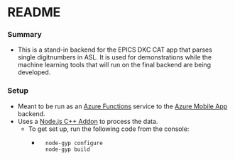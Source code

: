 # README #
### Summary ###

* This is a stand-in backend for the EPICS DKC CAT app that parses single digitnumbers in ASL. It is used for demonstrations while the machine learning tools that will run on the final backend are being developed.

### Setup ###
* Meant to be run as an [Azure Functions](https://azure.microsoft.com/en-us/services/functions/) service to the [Azure Mobile App](https://azure.microsoft.com/en-us/services/app-service/mobile/) backend.
* Uses a [Node.js C++ Addon](https://nodejs.org/api/addons.html) to process the data.
	* To get set up, run the following code from the console:
		* ```
			node-gyp configure
			node-gyp build
		```
